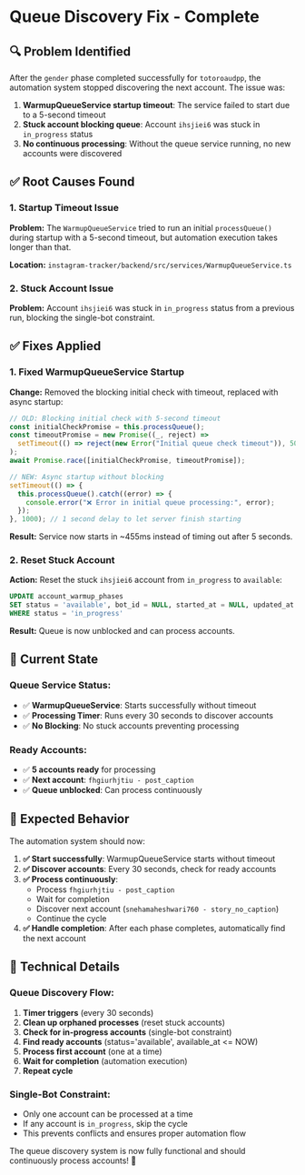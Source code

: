 # Queue Discovery Fix - Complete

## 🔍 **Problem Identified**

After the `gender` phase completed successfully for `totoroaudpp`, the automation system stopped discovering the next account. The issue was:

1. **WarmupQueueService startup timeout**: The service failed to start due to a 5-second timeout
2. **Stuck account blocking queue**: Account `ihsjiei6` was stuck in `in_progress` status
3. **No continuous processing**: Without the queue service running, no new accounts were discovered

## ✅ **Root Causes Found**

### **1. Startup Timeout Issue**

**Problem:** The `WarmupQueueService` tried to run an initial `processQueue()` during startup with a 5-second timeout, but automation execution takes longer than that.

**Location:** `instagram-tracker/backend/src/services/WarmupQueueService.ts`

### **2. Stuck Account Issue**

**Problem:** Account `ihsjiei6` was stuck in `in_progress` status from a previous run, blocking the single-bot constraint.

## ✅ **Fixes Applied**

### **1. Fixed WarmupQueueService Startup**

**Change:** Removed the blocking initial check with timeout, replaced with async startup:

```typescript
// OLD: Blocking initial check with 5-second timeout
const initialCheckPromise = this.processQueue();
const timeoutPromise = new Promise((_, reject) =>
  setTimeout(() => reject(new Error("Initial queue check timeout")), 5000)
);
await Promise.race([initialCheckPromise, timeoutPromise]);

// NEW: Async startup without blocking
setTimeout(() => {
  this.processQueue().catch((error) => {
    console.error("❌ Error in initial queue processing:", error);
  });
}, 1000); // 1 second delay to let server finish starting
```

**Result:** Service now starts in ~455ms instead of timing out after 5 seconds.

### **2. Reset Stuck Account**

**Action:** Reset the stuck `ihsjiei6` account from `in_progress` to `available`:

```sql
UPDATE account_warmup_phases
SET status = 'available', bot_id = NULL, started_at = NULL, updated_at = NOW()
WHERE status = 'in_progress'
```

**Result:** Queue is now unblocked and can process accounts.

## 🎯 **Current State**

### **Queue Service Status:**

- ✅ **WarmupQueueService**: Starts successfully without timeout
- ✅ **Processing Timer**: Runs every 30 seconds to discover accounts
- ✅ **No Blocking**: No stuck accounts preventing processing

### **Ready Accounts:**

- ✅ **5 accounts ready** for processing
- ✅ **Next account**: `fhgiurhjtiu - post_caption`
- ✅ **Queue unblocked**: Can process continuously

## 🚀 **Expected Behavior**

The automation system should now:

1. **✅ Start successfully**: WarmupQueueService starts without timeout
2. **✅ Discover accounts**: Every 30 seconds, check for ready accounts
3. **✅ Process continuously**:
   - Process `fhgiurhjtiu - post_caption`
   - Wait for completion
   - Discover next account (`snehamaheshwari760 - story_no_caption`)
   - Continue the cycle
4. **✅ Handle completion**: After each phase completes, automatically find the next account

## 🔧 **Technical Details**

### **Queue Discovery Flow:**

1. **Timer triggers** (every 30 seconds)
2. **Clean up orphaned processes** (reset stuck accounts)
3. **Check for in-progress accounts** (single-bot constraint)
4. **Find ready accounts** (status='available', available_at <= NOW)
5. **Process first account** (one at a time)
6. **Wait for completion** (automation execution)
7. **Repeat cycle**

### **Single-Bot Constraint:**

- Only one account can be processed at a time
- If any account is `in_progress`, skip the cycle
- This prevents conflicts and ensures proper automation flow

The queue discovery system is now fully functional and should continuously process accounts! 🎯
